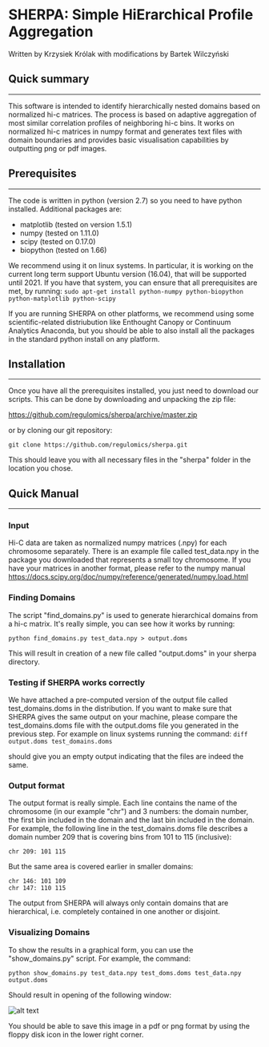 # SHERPA: Simple HiErarchical Profile Aggregation

Written by Krzysiek Królak with modifications by Bartek Wilczyński 

## Quick summary ##
-------------------

This software is intended to identify hierarchically nested domains based on normalized hi-c matrices. The process is based on adaptive aggregation of  most similar correlation profiles of neighboring hi-c bins. It works on normalized hi-c matrices in numpy format and  generates text files with domain boundaries and provides basic visualisation capabilities by outputting png or pdf images.

## Prerequisites ##
-------------------
The code is written in python (version 2.7) so you need to have python installed. Additional packages are:
* matplotlib (tested on version 1.5.1)
* numpy (tested on 1.11.0)
* scipy (tested on 0.17.0)
* biopython (tested on 1.66)

We recommend using it on linux systems. In particular, it is working on the current long term support Ubuntu version (16.04), that will be supported until 2021. If you have that system, you can ensure that all prerequisites are met, by running:
``` sudo apt-get install python-numpy python-biopython python-matplotlib python-scipy ```

If you are running SHERPA on other platforms, we recommend using some scientific-related distriubution like Enthought Canopy or Continuum Analytics Anaconda, but you should be able to also install all the packages in the standard python install on any platform.

## Installation  ##
-------------------
Once you have all the prerequisites installed, you just need to download our scripts. This can be done by downloading and unpacking the zip file:

https://github.com/regulomics/sherpa/archive/master.zip

or by cloning our git repository:

```git clone https://github.com/regulomics/sherpa.git```

This should leave you with all necessary files in the "sherpa" folder in the location you chose.

## Quick Manual  ##
-------------------

### Input ###

Hi-C data are taken as normalized numpy matrices (.npy) for each chromosome separately. There is an example file called test_data.npy in the package you downloaded that represents a small toy chromosome. If you have your matrices in another format, please refer to the numpy manual 
https://docs.scipy.org/doc/numpy/reference/generated/numpy.load.html

### Finding Domains ###

The script "find_domains.py" is used to generate hierarchical domains from a hi-c matrix. It's really simple, you can see how it works by running:

```python find_domains.py test_data.npy > output.doms```

This will result in creation of a new file called "output.doms" in your sherpa directory.

### Testing if SHERPA works correctly ###

We have attached a pre-computed version of the output file called test_domains.doms in the distribution. If you want to make sure that SHERPA gives the same output on your machine, please compare the test_domains.doms file with the output.doms file you generated in the previous step. For example on linux systems running the command:
```diff output.doms test_domains.doms```

should give you an empty output indicating that the files are indeed the same.

### Output format ###
The output format is really simple. Each line contains the name of the chromosome (in our example "chr") and 3 numbers: the domain number, the first bin included in the domain and the last bin included in the domain. For example, the following line in the test_domains.doms file describes a domain number 209 that is covering bins from 101 to 115 (inclusive):

```
chr 209: 101 115
```

But the same area is covered earlier in smaller domains:

```
chr 146: 101 109
chr 147: 110 115 
```

The output from SHERPA will always only contain domains that are hierarchical, i.e. completely contained in one another or disjoint.
 
### Visualizing Domains ###
To show the results in a graphical form, you can use the "show_domains.py" script. For example, the command:

```python show_domains.py test_data.npy test_doms.doms test_data.npy output.doms```

Should result in opening of the following window:

![alt text](http://regulomics.mimuw.edu.pl/~bartek/sherpa-example.png "sherpa show_domains interface")

You should be able to save this image in a pdf or png format by using the floppy disk icon in the lower right corner.

